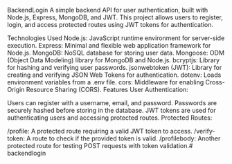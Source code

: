 BackendLogin
A simple backend API for user authentication, built with Node.js, Express, MongoDB, and JWT. This project allows users to register, login, and access protected routes using JWT tokens for authentication.

Technologies Used
Node.js: JavaScript runtime environment for server-side execution.
Express: Minimal and flexible web application framework for Node.js.
MongoDB: NoSQL database for storing user data.
Mongoose: ODM (Object Data Modeling) library for MongoDB and Node.js.
bcryptjs: Library for hashing and verifying user passwords.
jsonwebtoken (JWT): Library for creating and verifying JSON Web Tokens for authentication.
dotenv: Loads environment variables from a .env file.
cors: Middleware for enabling Cross-Origin Resource Sharing (CORS).
Features
User Authentication:

Users can register with a username, email, and password.
Passwords are securely hashed before storing in the database.
JWT tokens are used for authenticating users and accessing protected routes.
Protected Routes:

/profile: A protected route requiring a valid JWT token to access.
/verify-token: A route to check if the provided token is valid.
/profilebody: Another protected route for testing POST requests with token validation.﻿# backendlogin
